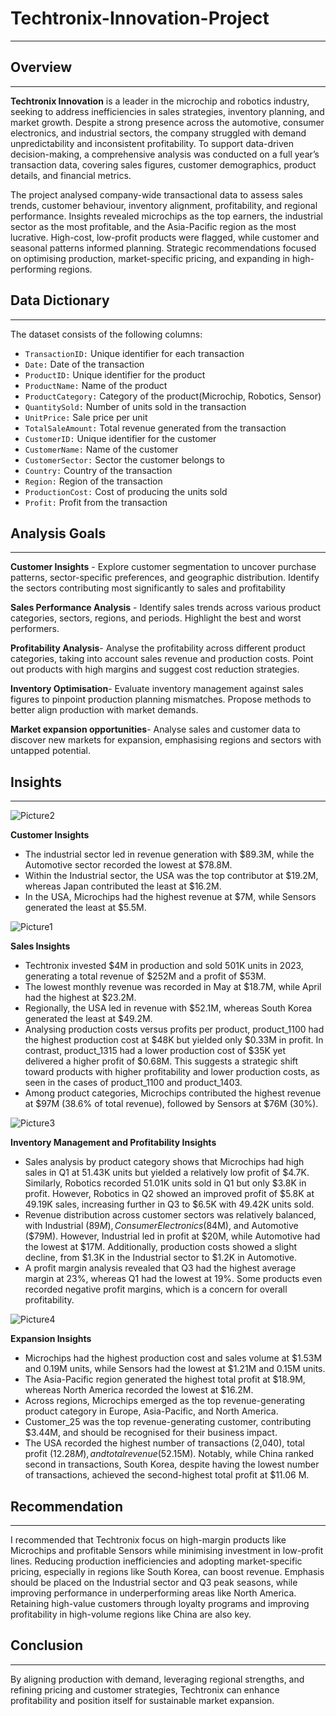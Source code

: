 # Techtronix-Innovation-Project
---
## Overview
---
**Techtronix Innovation** is a leader in the microchip and robotics industry, seeking to address inefficiencies in sales strategies, inventory planning, and market growth. Despite a strong presence across the automotive, consumer electronics, and industrial sectors, the company struggled with demand unpredictability and inconsistent profitability. To support data-driven decision-making, a comprehensive analysis was conducted on a full year’s transaction data, covering sales figures, customer demographics, product details, and financial metrics.

The project analysed company-wide transactional data to assess sales trends, customer behaviour, inventory alignment, profitability, and regional performance. Insights revealed microchips as the top earners, the industrial sector as the most profitable, and the Asia-Pacific region as the most lucrative. High-cost, low-profit products were flagged, while customer and seasonal patterns informed planning. Strategic recommendations focused on optimising production, market-specific pricing, and expanding in high-performing regions.

## Data Dictionary
---
The dataset consists of the following columns:
- `TransactionID:` Unique identifier for each transaction 
- `Date:` Date of the transaction
- `ProductID:` Unique identifier for the product
- `ProductName:` Name of the product
- `ProductCategory:` Category of the product(Microchip, Robotics, Sensor)
- `QuantitySold:` Number of units sold in the transaction
- `UnitPrice:` Sale price per unit
- `TotalSaleAmount:` Total revenue generated from the transaction
- `CustomerID:` Unique identifier for the customer
- `CustomerName:` Name of the customer
- `CustomerSector:` Sector the customer belongs to
- `Country:` Country of the transaction
- `Region:` Region of the transaction
- `ProductionCost:` Cost of producing the units sold
- `Profit:` Profit from the transaction 

## Analysis Goals
---
**Customer Insights** - Explore customer segmentation to uncover purchase patterns, sector-specific preferences, and geographic distribution. Identify the sectors contributing most significantly to sales and profitability

**Sales Performance Analysis** - Identify sales trends across various product categories, sectors, regions, and periods. Highlight the best and worst performers. 

**Profitability Analysis**- Analyse the profitability across different product categories, taking into account sales revenue and production costs. Point out products with high margins and suggest cost reduction strategies.

**Inventory Optimisation**- Evaluate inventory management against sales figures to pinpoint production planning mismatches. Propose methods to better align production with market demands.

**Market expansion opportunities**- Analyse sales and customer data to discover new markets for expansion, emphasising regions and sectors with untapped potential.

## Insights 
---
![Picture2](https://github.com/user-attachments/assets/1b5f60e2-ab99-4990-8032-97ed3b9a9cf8)

**Customer Insights**
- The industrial sector led in revenue generation with $89.3M, while the Automotive sector recorded the lowest at $78.8M.  
- Within the Industrial sector, the USA was the top contributor at $19.2M, whereas Japan contributed the least at $16.2M.  
- In the USA, Microchips had the highest revenue at $7M, while Sensors generated the least at $5.5M.

![Picture1](https://github.com/user-attachments/assets/0d6a4dea-f0b6-4f57-8205-889bc00d9fc5)
  
**Sales Insights**
- Techtronix invested $4M in production and sold 501K units in 2023, generating a total revenue of $252M and a profit of $53M.  
- The lowest monthly revenue was recorded in May at $18.7M, while April had the highest at $23.2M.
-  Regionally, the USA led in revenue with $52.1M, whereas South Korea generated the least at $49.2M.
-  Analysing production costs versus profits per product, product_1100 had the highest production cost at $48K but yielded only $0.33M in profit. In contrast, product_1315 had a lower production cost of $35K yet delivered a higher profit of $0.68M. This suggests a strategic shift toward products with higher profitability and lower production costs, as seen in the cases of product_1100 and product_1403.
-  Among product categories, Microchips contributed the highest revenue at $97M (38.6% of total revenue), followed by Sensors at $76M (30%).

![Picture3](https://github.com/user-attachments/assets/503a8f4d-0136-4d38-ba86-79c97eff1033)

**Inventory Management and Profitability Insights**
- Sales analysis by product category shows that Microchips had high sales in Q1 at 51.43K units but yielded a relatively low profit of $4.7K. Similarly, Robotics recorded 51.01K units sold in Q1 but only $3.8K in profit. However, Robotics in Q2 showed an improved profit of $5.8K at 49.19K sales, increasing further in Q3 to $6.5K with 49.42K units sold.
- Revenue distribution across customer sectors was relatively balanced, with Industrial ($89M), Consumer Electronics ($84M), and Automotive ($79M). However, Industrial led in profit at $20M, while Automotive had the lowest at $17M. Additionally, production costs showed a slight decline, from $1.3K in the Industrial sector to $1.2K in Automotive.
- A profit margin analysis revealed that Q3 had the highest average margin at 23%, whereas Q1 had the lowest at 19%. Some products even recorded negative profit margins, which is a concern for overall profitability.  

![Picture4](https://github.com/user-attachments/assets/0af45d55-cdde-4d7b-b292-552016e562fe)

**Expansion Insights**
- Microchips had the highest production cost and sales volume at $1.53M and 0.19M units, while Sensors had the lowest at $1.21M and 0.15M units.
- The Asia-Pacific region generated the highest total profit at $18.9M, whereas North America recorded the lowest at $16.2M.
- Across regions, Microchips emerged as the top revenue-generating product category in Europe, Asia-Pacific, and North America.
- Customer_25 was the top revenue-generating customer, contributing $3.44M, and should be recognised for their business impact.
- The USA recorded the highest number of transactions (2,040), total profit ($12.28M), and total revenue ($52.15M). Notably, while China ranked second in transactions, South Korea, despite having the lowest number of transactions, achieved the second-highest total profit at $11.06 M.

## Recommendation 
---
I recommended that Techtronix focus on high-margin products like Microchips and profitable Sensors while minimising investment in low-profit lines. Reducing production inefficiencies and adopting market-specific pricing, especially in regions like South Korea, can boost revenue. Emphasis should be placed on the Industrial sector and Q3 peak seasons, while improving performance in underperforming areas like North America. Retaining high-value customers through loyalty programs and improving profitability in high-volume regions like China are also key.

## Conclusion 
---
By aligning production with demand, leveraging regional strengths, and refining pricing and customer strategies, Techtronix can enhance profitability and position itself for sustainable market expansion.


